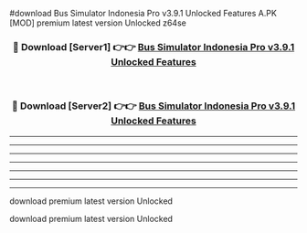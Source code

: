 #download Bus Simulator Indonesia Pro v3.9.1 Unlocked Features A.PK [MOD] premium latest version Unlocked z64se 



<div align="center">
<h3>🔴 Download [Server1] 👉👉 <a href="https://download1apk.web.app/">Bus Simulator Indonesia Pro v3.9.1 Unlocked Features</a></h3><br>

<h3>🔴 Download [Server2] 👉👉 <a href="https://download1apk.web.app/">Bus Simulator Indonesia Pro v3.9.1 Unlocked Features</a></h3>
</div>





----------------------------------------------------------

----------------------------------------------------------

----------------------------------------------------------

----------------------------------------------------------

----------------------------------------------------------

----------------------------------------------------------

----------------------------------------------------------

download premium latest version Unlocked

download premium latest version Unlocked
